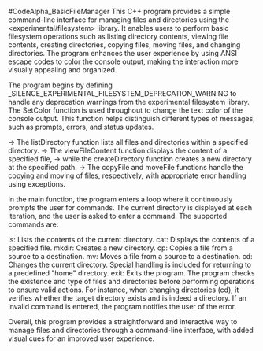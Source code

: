 #CodeAlpha_BasicFileManager
This C++ program provides a simple command-line interface for managing files and directories using the <experimental/filesystem> library. It enables users to perform basic filesystem operations such as listing directory contents, viewing file contents, creating directories, copying files, moving files, and changing directories. The program enhances the user experience by using ANSI escape codes to color the console output, making the interaction more visually appealing and organized.

The program begins by defining _SILENCE_EXPERIMENTAL_FILESYSTEM_DEPRECATION_WARNING to handle any deprecation warnings from the experimental filesystem library. The SetColor function is used throughout to change the text color of the console output. This function helps distinguish different types of messages, such as prompts, errors, and status updates.

-> The listDirectory function lists all files and directories within a specified directory. 
-> The viewFileContent function displays the content of a specified file, 
-> while the createDirectory function creates a new directory at the specified path. 
-> The copyFile and moveFile functions handle the copying and moving of files, respectively, with appropriate error handling using exceptions.

In the main function, the program enters a loop where it continuously prompts the user for commands. The current directory is displayed at each iteration, and the user is asked to enter a command. The supported commands are:

ls: Lists the contents of the current directory.
cat: Displays the contents of a specified file.
mkdir: Creates a new directory.
cp: Copies a file from a source to a destination.
mv: Moves a file from a source to a destination.
cd: Changes the current directory. Special handling is included for returning to a predefined "home" directory.
exit: Exits the program.
The program checks the existence and type of files and directories before performing operations to ensure valid actions. For instance, when changing directories (cd), it verifies whether the target directory exists and is indeed a directory. If an invalid command is entered, the program notifies the user of the error.

Overall, this program provides a straightforward and interactive way to manage files and directories through a command-line interface, with added visual cues for an improved user experience.
